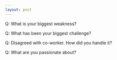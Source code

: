 ```yaml
---
layout: post
---
```


Q: What is your biggest weakness?

Q: What has been your biggest challenge?

Q: Disagreed with co-worker. How did you handle it?

Q: What are you passionate about?